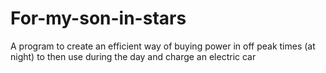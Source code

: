 # For-my-son-in-stars
A program to create an efficient way of buying power in off peak times (at night) to then use during the day and charge an electric car

